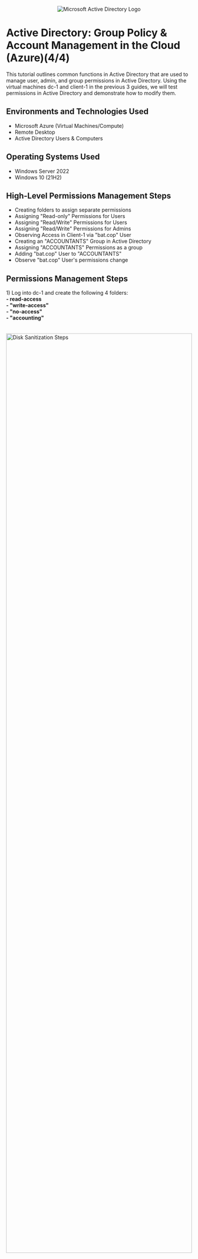  <p align="center">
<img src="https://i.imgur.com/pU5A58S.png" alt="Microsoft Active Directory Logo"/>
</p>

<h1>Active Directory: Group Policy & Account Management in the Cloud (Azure)(4/4)</h1>
This tutorial outlines common functions in Active Directory that are used to manage user, admin, and group permissions in Active Directory.  Using the virtual machines dc-1 and client-1 in the previous 3 guides, we will test permissions in Active Directory and demonstrate how to modify them.<br />


<h2>Environments and Technologies Used</h2>

- Microsoft Azure (Virtual Machines/Compute)
- Remote Desktop
- Active Directory Users & Computers

<h2>Operating Systems Used </h2>

- Windows Server 2022
- Windows 10 (21H2)
  
<h2>High-Level Permissions Management Steps</h2>

- Creating folders to assign separate permissions
- Assigning "Read-only" Permissions for Users
- Assigning "Read/Write" Permissions for Users
- Assigning "Read/Write" Permissions for Admins
- Observing Access in Client-1 via "bat.cop" User
- Creating an "ACCOUNTANTS" Group in Active Directory
- Assigning "ACCOUNTANTS" Permissions as a group
- Adding "bat.cop" User to "ACCOUNTANTS"
- Observe "bat.cop" User's permissions change


<h2>Permissions Management Steps</h2>

<p>
1) Log into dc-1 and create the following 4 folders: <br />
  <strong>- read-access <br />
  - "write-access" <br />
  - "no-access" <br />
  - "accounting"</strong> <br />
  <br />
  <br />
<img src="https://i.imgur.com/8N9IybO.png" height="80%" width="100%" alt="Disk Sanitization Steps"/><br />
</p>
<br />
<br />
<br />

<p>
2) To begin allocating permissions, navigate to: <strong>[Right-Click] read-access > Properties > Sharing > Share</strong>.<br />
  <br />
<img src="https://i.imgur.com/ChfzJYQ.png" height="60%" width="40%" alt="Disk Sanitization Steps"/><br />
<img src="https://i.imgur.com/k0USdbk.png" height="60%" width="40%" alt="Disk Sanitization Steps"/><br />
<img src="https://i.imgur.com/Z6WpZu0.png" height="60%" width="40%" alt="Disk Sanitization Steps"/><br />
</p>
<br />
<br />
<br />
<br />

<p>
3) If <strong>"Read"</strong> permissions were allocated successfully, in <strong>Client-1</strong> (our test user), we should have access to the <strong>"read-access"</strong> folder.<br />
  <br />
<img src="https://i.imgur.com/svaH8NV.png" height="60%" width="40%" alt="Disk Sanitization Steps"/><br />
</p>
<br />
<br />
<br />
<br />

<p>
4) Once here, add <strong>"Domain Users"</strong> and give them <strong>"Read/Write"</strong> permissions by clicking on the dropdown as seen below.<br />
  <br />
<img src="https://i.imgur.com/a1bWXJU.png" height="60%" width="60%" alt="Disk Sanitization Steps"/> <br />
<img src="https://i.imgur.com/FAALtXa.png" height="60%" width="60%" alt="Disk Sanitization Steps"/> <br />
</p>
<br />
<br />
<br />
<br />


<p>
5) If <strong>"Read/Write"</strong> permissions were allocated successfully, in <strong>Client-1</strong> (our test user), we should have access to the <strong>"write-access"</strong> folder. <br />
  <br />
<img src="https://i.imgur.com/MWphZa7.png" height="80%" width="100%" alt="Disk Sanitization Steps"/> <br />
  
</p>
<br />
<br />
<br />
<br />

<p>
6) Open the command prompt as an administrator, and type <strong>"gpupdate /force"</strong>.  As you can see, the updates should complete successfully.<br />
  <br />
<img src="https://i.imgur.com/nyNmjWe.png" height="60%" width="100%" alt="Disk Sanitization Steps"/> <br />
<img src="https://i.imgur.com/SQWk3VC.png" height="60%" width="100%" alt="Disk Sanitization Steps"/> <br />

  
</p>
<br />
<br />
<br />
<br />

<p>
7) If <strong>"Read/Write"</strong> permissions were allocated successfully to only admins, in <strong>Client-1</strong> (our test user), we should NOT have access to the <strong>"no-access"</strong> folder, since we are logged onto Client-1 as a user and not an admin. <br />
  <br />
<img src="https://i.imgur.com/orEfnz4.png" height="60%" width="100%" alt="Disk Sanitization Steps"/> <br />
</p>
<br />
<br />
<br />
<br />

<p>
8) Now, we will create a new <strong>"ACCOUNTANTS"</strong> group in dc-1 to assign permissions to the <strong>"accounting"</strong> folder. Navigate to <strong>Active Directory Users & Computers > [Right Click] mydomain.com > New > Organizational Unit</strong>. Name the new Organizational Unit <strong>"_GROUPS"</strong>, this is where the <strong>"ACCOUNTANTS"</strong> group will be located. <br />
  <br />
<img src="https://i.imgur.com/Lya01lw.png" height="80%" width="100%" alt="Disk Sanitization Steps"/><br />
</p>
<br />
<br />
<br />
<br />



<p>
9) Next, navigate to: <strong>Active Directory Users & Computers > mydomain.com > [Right Click] Groups > New > Group. Name the group "ACCOUNTANTS"</strong>.<br />
  <br />
  <br />
<img src="https://i.imgur.com/J1gt5Py.png" height="80%" width="100%" alt="Disk Sanitization Steps"/> <br />
<img src="https://i.imgur.com/CmrZU2y.png" height="80%" width="60%" alt="Disk Sanitization Steps"/> <br /> 
</p>
<br />
<br />
<br />
<br />


<p>
10) Next, navigate to the <strong>"accounting"</strong> folder we created in dc-1 and select <strong>Properties</strong>.  Give <Strong>"Read/Write"</Strong> permissions to the <Strong>"ACCOUNTANTS"</Strong> group as shown below.<br />.
  <br />
<img src="https://i.imgur.com/U1mxqJE.png" height="80%" width="100%" alt="Disk Sanitization Steps"/> <br />
<img src="https://i.imgur.com/aa0o4bP.png" height="60%" width="60%" alt="Disk Sanitization Steps"/> <br />
</p>
<br />
<br />
<br />
<br />


<p>
11) If <strong>"Read/Write"</strong> permissions were allocated successfully to only <strong>"ACCOUNTANTS"</strong>, in <Strong>Client-1</Strong> (our test user), we should NOT have access to the <strong>"accounting"</strong> folder, since we are logged onto Client-1 as a user which has NOT been added to the <strong>"ACCOUNTANTS"</strong> group in Active Directory. <br />
  <br />
<img src="https://i.imgur.com/jqn4kX2.png" height="80%" width="100%" alt="Disk Sanitization Steps"/><br />
</p>
<br />
<br />
<br />

<p>
12) To add our test user <strong>"bat.cop"</strong> to the <strong>"_USERS"</strong> group, navigate to <strong>Active Directory Users and Computers > mydomain.com > _GROUPS > [Double Click] ACCOUNTANTS</strong>.  Then, select <strong>"Add"</strong> and add <strong>"bat.cop"</strong> as a user, giving them <strong>ACCOUNTANTS</strong> group permissions. <br />
  <br />
<img src="https://i.imgur.com/gSvLELe.png" height="80%" width="100%" alt="Disk Sanitization Steps"/><br />
<img src="https://i.imgur.com/O6PjBn4.png" height="60%" width="40%" alt="Disk Sanitization Steps"/> <br />
</p>
<br />
<br />
<br />
<br />



<p>
13) As seen below, in the event viewer, you can see all logon attempts and make security decisions based on them.  Here, we see all login attempts by <strong>bat.cop</strong> and can see where access was restored in the lab environment.</strong><br />
  <br />
<img src="https://i.imgur.com/rVMANvx.png" height="60%" width="80%" alt="Disk Sanitization Steps"/> <br />
  
</p>
<br />
<br />
<br />
<br />

14) Log into <strong>dc-1</strong> as an administrator, navigate to the search bar, and type <strong>"run"</strong>. Then, type <strong>"gpmc.msc"</strong>. <br />
  <br />
<img src="https://i.imgur.com/qnmxkSn.png" height="40%" width="60%" alt="Disk Sanitization Steps"/><br />
</p>
<br />
<br />
<br />
